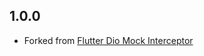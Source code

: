 ## 1.0.0
* Forked from [Flutter Dio Mock Interceptor](https://github.com/yongxin-tech/Flutter_Dio_Mock_Interceptor)
